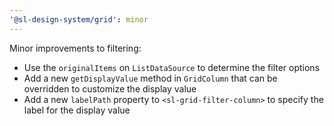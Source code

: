 ```yaml
---
'@sl-design-system/grid': minor
---
```


Minor improvements to filtering:
- Use the `originalItems` on `ListDataSource` to determine the filter options
- Add a new `getDisplayValue` method in `GridColumn` that can be overridden to customize the display value
- Add a new `labelPath` property to `<sl-grid-filter-column>` to specify the label for the display value

